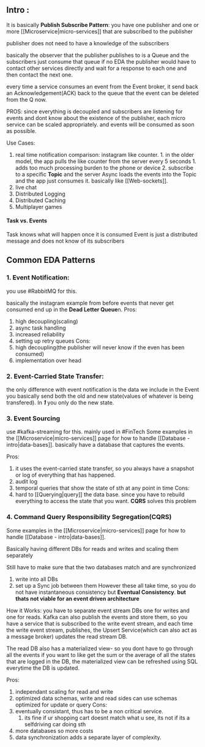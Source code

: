 ## Intro :
It is basically **Publish Subscribe Pattern**:
you have one publisher and one or more [[Microservice|micro-services]] that are subscribed to the publisher

publisher does not need to have a knowledge of the subscribers

basically the observer that the publisher publishes to is a Queue and the subscribers just consume that queue
if no EDA the publisher would have to contact other services directly and wait for a response to each one and then contact the next one. 

every time a service consumes an event from the Event broker, it send back an Acknowledgement(ACK) back to the queue that the event can be deleted from the Q now. 

PROS: since everything is decoupled and subscribers are listening for events and dont know about the existence of the publisher, each micro service can be scaled appropriately. and events will be consumed as soon as possible. 

Use Cases:
1. real time notification
	comparison: instagram like counter.
		1. in the older model, the app pulls the like counter from the server every 5 seconds
			1. adds too much processing burden to the phone or device
		2. subscribe to a specific **Topic** and the server Async loads the events into the Topic and the app just consumes it. basically like [[Web-sockets]].
2. live chat
3. Distributed Logging
4. Distributed Caching
5. Multiplayer games


#### Task vs. Events
Task knows what will happen once it is consumed
Event is just a distributed message and does not know of its subscribers 

## Common EDA Patterns
### 1. Event Notification:
you use #RabbitMQ for this.

basically the instagram example from before
events that never get consumed end up in the **Dead Letter Queue**n.
Pros:
1. high decoupling(scaling)
2. async task handling
3. increased reliability
4. setting up retry queues
Cons:
1. high decoupling(the publisher will never know if the even has been consumed)
2. implementation over head
### 2. Event-Carried State Transfer:
the only difference with event notification is the data we include in the Event
you basically send both the old and new state(values of whatever is being transfered).
In ***1*** you only do the new state.
### 3.  Event Sourcing
use #kafka-streaming for this. mainly used in #FinTech
Some examples in the [[Microservice|micro-services]] page for how to handle [[Database - intro|data-bases]].
basically have a database that captures the events.

Pros:
1. it uses the event-carried state transfer, so you always have a snapshot or log of everything that has happened.
2. audit log
3. temporal queries that show the state of sth at any point in time
Cons:
1. hard to [[Querying|query]] the data base. since you have to rebuild everything to access the state that you want. **CQRS** solves this problem

### 4. Command Query Responsibility Segregation(CQRS)
Some examples in the [[Microservice|micro-services]] page for how to handle [[Database - intro|data-bases]].

Basically having different DBs for reads and writes and scaling them separately

Still have to make sure that the two databases match and are synchronized
1. write into all DBs
2. set up a Sync job between them
However these all take time, so you do not have instantaneous consistency but **Eventual Consistency**.  **but thats not viable for an event driven architecture**

How it Works:
you have to separate event stream DBs one for writes and one for reads. Kafka can also publish the events and store them, so you have a service that is subscribed to the write event stream, and each time the write event stream, publishes, the Upsert Service(which can also act as a message broker) updates the read stream DB. 

The read DB also has a materialized view- so you dont have to go through all the events if you want to like get the sum or the average of all the states that are logged in the DB, the materialized view can be refreshed using SQL everytime the DB is updated. 


Pros:
1. independant scaling for read and write
2. optimized data schemas, write and read sides can use schemas optimized for update or query
Cons:
1. eventually consistant, thus has to be a non critical service.
	1. its fine if ur shopping cart doesnt match what u see, its not if its a selfdriving car doing sth
2. more databases so more costs
3. data synchronization adds a separate layer of complexity. 